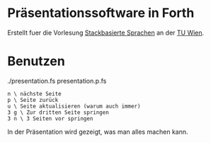 Präsentationssoftware in Forth
==============================

Erstellt fuer die Vorlesung [Stackbasierte Sprachen](http://www.complang.tuwien.ac.at/anton/lvas/stack) an der [TU Wien](http://www.tuwien.ac.at).

Benutzen
========

./presentation.fs presentation.p.fs

    n \ nächste Seite
    p \ Seite zurück
    u \ Seite aktualisieren (warum auch immer)
    3 g \ Zur dritten Seite springen
    3 n \ 3 Seiten vor springen

In der Präsentation wird gezeigt, was man alles machen kann.

